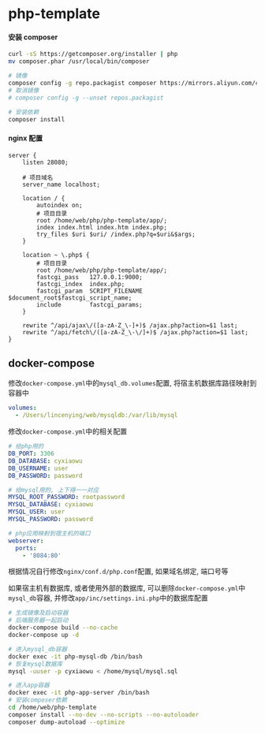 # php-template

#### 安装 composer
```bash
curl -sS https://getcomposer.org/installer | php
mv composer.phar /usr/local/bin/composer

# 镜像
composer config -g repo.packagist composer https://mirrors.aliyun.com/composer/
# 取消镜像
# composer config -g --unset repos.packagist

# 安装依赖
composer install
```

#### nginx 配置

```
server {
    listen 28080;

    # 项目域名
    server_name localhost;

    location / {
        autoindex on;
        # 项目目录
        root /home/web/php/php-template/app/;
        index index.html index.htm index.php;
        try_files $uri $uri/ /index.php?q=$uri&$args;
    }

    location ~ \.php$ {
        # 项目目录
        root /home/web/php/php-template/app/;
        fastcgi_pass   127.0.0.1:9000;
        fastcgi_index  index.php;
        fastcgi_param  SCRIPT_FILENAME  $document_root$fastcgi_script_name;
        include        fastcgi_params;
    }

    rewrite ^/api/ajax\/([a-zA-Z_\-]+)$ /ajax.php?action=$1 last;
    rewrite ^/api/fetch\/([a-zA-Z_\-\/]+)$ /ajax.php?action=$1 last;
}
```

## docker-compose

修改`docker-compose.yml`中的`mysql_db.volumes`配置, 将宿主机数据库路径映射到容器中

```yaml
volumes:
  - /Users/lincenying/web/mysqldb:/var/lib/mysql
```

修改`docker-compose.yml`中的相关配置
```yaml
# 给php用的
DB_PORT: 3306
DB_DATABASE: cyxiaowu
DB_USERNAME: user
DB_PASSWORD: password

# 给mysql用的, 上下得一一对应
MYSQL_ROOT_PASSWORD: rootpassword
MYSQL_DATABASE: cyxiaowu
MYSQL_USER: user
MYSQL_PASSWORD: password

# php应用映射到宿主机的端口
webserver:
  ports:
    - '8084:80'
```

根据情况自行修改`nginx/conf.d/php.conf`配置, 如果域名绑定, 端口号等

如果宿主机有数据库, 或者使用外部的数据库, 可以删除`docker-compose.yml`中`mysql_db`容器, 并修改`app/inc/settings.ini.php`中的数据库配置

```bash
# 生成镜像及启动容器
# 后端服务器一起启动
docker-compose build --no-cache
docker-compose up -d

# 进入mysql_db容器
docker exec -it php-mysql-db /bin/bash
# 恢复mysql数据库
mysql -uuser -p cyxiaowu < /home/mysql/mysql.sql

# 进入app容器
docker exec -it php-app-server /bin/bash
# 安装composer依赖
cd /home/web/php-template
composer install --no-dev --no-scripts --no-autoloader
composer dump-autoload --optimize

```
